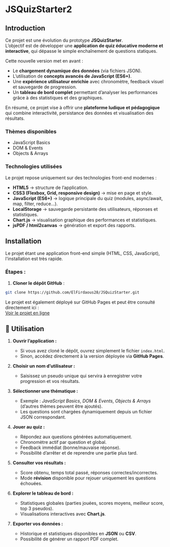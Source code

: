 # JSQuizStarter2
## Introduction  

Ce projet est une évolution du prototype **JSQuizStarter**.  
L’objectif est de développer une **application de quiz éducative moderne et interactive**, qui dépasse le simple enchaînement de questions statiques.  

Cette nouvelle version met en avant :  
- Le **chargement dynamique des données** (via fichiers JSON).  
- L’utilisation de **concepts avancés de JavaScript (ES6+)**.  
- Une **expérience utilisateur enrichie** avec chronomètre, feedback visuel et sauvegarde de progression.  
- Un **tableau de bord complet** permettant d’analyser les performances grâce à des statistiques et des graphiques.  

En résumé, ce projet vise à offrir une **plateforme ludique et pédagogique** qui combine interactivité, persistance des données et visualisation des résultats.  


### Thèmes disponibles
- JavaScript Basics
- DOM & Events
- Objects & Arrays

### Technologies utilisées

Le projet repose uniquement sur des technologies front-end modernes :

- **HTML5** → structure de l’application.
- **CSS3 (Flexbox, Grid, responsive design)** → mise en page et style.
- **JavaScript (ES6+)** → logique principale du quiz (modules, async/await, map, filter, reduce…).
- **LocalStorage** → sauvegarde persistante des utilisateurs, réponses et statistiques.
- **Chart.js** → visualisation graphique des performances et statistiques.
- **jsPDF / html2canvas** → génération et export des rapports.

## Installation

Le projet étant une application front-end simple (HTML, CSS, JavaScript), l'installation est très rapide.

### Étapes :

1. **Cloner le dépôt GitHub** :  
```bash
git clone https://github.com/ElFirdaous28/JSQuizStarter.git
```
Le projet est également déployé sur GitHub Pages et peut être consulté directement ici :  
[Voir le projet en ligne](https://elfirdaous28.github.io/JSQuizStarter2/)

## 🚀 Utilisation  

1. **Ouvrir l’application :**  
   - Si vous avez cloné le dépôt, ouvrez simplement le fichier `index.html`.  
   - Sinon, accédez directement à la version déployée via **GitHub Pages**.  

2. **Choisir un nom d’utilisateur :**  
   - Saisissez un pseudo unique qui servira à enregistrer votre progression et vos résultats.  

3. **Sélectionner une thématique :**  
   - Exemple : *JavaScript Basics*, *DOM & Events*, *Objects & Arrays* (d’autres thèmes peuvent être ajoutés).  
   - Les questions sont chargées dynamiquement depuis un fichier JSON correspondant.  

4. **Jouer au quiz :**  
   - Répondez aux questions générées automatiquement.  
   - Chronomètre actif par question et global.  
   - Feedback immédiat (bonne/mauvaise réponse).  
   - Possibilité d’arrêter et de reprendre une partie plus tard.  

5. **Consulter vos résultats :**  
   - Score obtenu, temps total passé, réponses correctes/incorrectes.  
   - Mode **révision** disponible pour rejouer uniquement les questions échouées.  

6. **Explorer le tableau de bord :**  
   - Statistiques globales (parties jouées, scores moyens, meilleur score, top 3 pseudos).  
   - Visualisations interactives avec **Chart.js**.  

7. **Exporter vos données :**  
   - Historique et statistiques disponibles en **JSON** ou **CSV**.  
   - Possibilité de générer un rapport PDF complet.  
